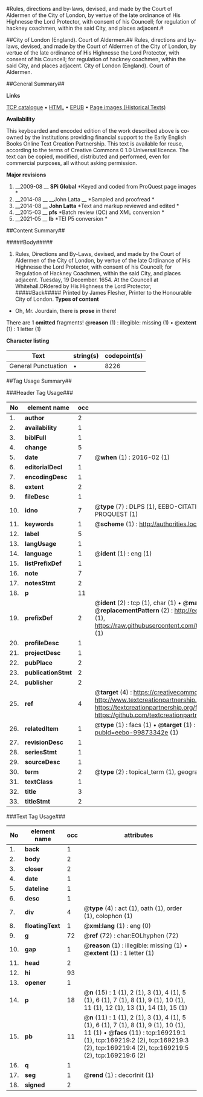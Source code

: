 #Rules, directions and by-laws, devised, and made by the Court of Aldermen of the City of London, by vertue of the late ordinance of His Highnesse the Lord Protector, with consent of his Councell; for regulation of hackney coachmen, within the said City, and places adjacent.#

##City of London (England). Court of Aldermen.##
Rules, directions and by-laws, devised, and made by the Court of Aldermen of the City of London, by vertue of the late ordinance of His Highnesse the Lord Protector, with consent of his Councell; for regulation of hackney coachmen, within the said City, and places adjacent.
City of London (England). Court of Aldermen.

##General Summary##

**Links**

[TCP catalogue](http://www.ota.ox.ac.uk/tcp/)  • 
[HTML](http://tei.it.ox.ac.uk/tcp/Texts-HTML/free/A88/A88463.html)  • 
[EPUB](http://tei.it.ox.ac.uk/tcp/Texts-EPUB/free/A88/A88463.epub) • 
[Page images (Historical Texts)](https://historicaltexts.jisc.ac.uk/eebo-99873342e)

**Availability**

This keyboarded and encoded edition of the work described above is co-owned by the
    institutions providing financial support to the Early English Books Online Text Creation
    Partnership. This text is available for reuse, according to the terms of  Creative Commons 0 1.0 Universal
    licence. The text can be copied, modified, distributed and performed, even for commercial
    purposes, all without asking permission.

**Major revisions**

1. __2009-08 __ __SPi Global__ *Keyed and coded from ProQuest page images *
1. __2014-08 __ __John Latta __ *Sampled and proofread *
1. __2014-08 __ __John Latta__ *Text and markup reviewed and edited *
1. __2015-03 __ __pfs__ *Batch review (QC) and XML conversion *
1. __2021-05 __ __lb__ *TEI P5 conversion *

##Content Summary##

#####Body#####

1. Rules, Directions and By-Laws, devised, and made by the Court of Aldermen of the City of London, by vertue of the late Ordinance of His Highnesse the Lord Protector, with consent of his Councell; for Regulation of Hackney Coachmen, within the said City, and places adjacent.
Tuesday, 19 December. 1654. At the Councell at Whitehall.ORdered by His Highness the Lord Protector,
#####Back#####
Printed by James Flesher, Printer to the Honourable City of London.
**Types of content**

  * Oh, Mr. Jourdain, there is **prose** in there!

There are 1 **omitted** fragments! 
 @__reason__ (1) : illegible: missing (1)  •  @__extent__ (1) : 1 letter (1)

**Character listing**


|Text|string(s)|codepoint(s)|
|---|---|---|
|General Punctuation|•|8226|

##Tag Usage Summary##

###Header Tag Usage###

|No|element name|occ|attributes|
|---|---|---|---|
|1.|__author__|2||
|2.|__availability__|1||
|3.|__biblFull__|1||
|4.|__change__|5||
|5.|__date__|7| @__when__ (1) : 2016-02 (1)|
|6.|__editorialDecl__|1||
|7.|__encodingDesc__|1||
|8.|__extent__|2||
|9.|__fileDesc__|1||
|10.|__idno__|7| @__type__ (7) : DLPS (1), EEBO-CITATION (1), VID (1), EEBO-PROQUEST (1), STC (2), PROQUEST (1)|
|11.|__keywords__|1| @__scheme__ (1) : http://authorities.loc.gov/ (1)|
|12.|__label__|5||
|13.|__langUsage__|1||
|14.|__language__|1| @__ident__ (1) : eng (1)|
|15.|__listPrefixDef__|1||
|16.|__note__|7||
|17.|__notesStmt__|2||
|18.|__p__|11||
|19.|__prefixDef__|2| @__ident__ (2) : tcp (1), char (1)  •  @__matchPattern__ (2) : ([0-9\-]+):([0-9IVX]+) (1), (.+) (1)  •  @__replacementPattern__ (2) : http://eebo.chadwyck.com/downloadtiff?vid=$1&page=$2 (1), https://raw.githubusercontent.com/textcreationpartnership/Texts/master/tcpchars.xml#$1 (1)|
|20.|__profileDesc__|1||
|21.|__projectDesc__|1||
|22.|__pubPlace__|2||
|23.|__publicationStmt__|2||
|24.|__publisher__|2||
|25.|__ref__|4| @__target__ (4) : https://creativecommons.org/publicdomain/zero/1.0/ (1), http://www.textcreationpartnership.org/docs/. (1), https://textcreationpartnership.org/faq/#faq05 (1), https://github.com/textcreationpartnership (1)|
|26.|__relatedItem__|1| @__type__ (1) : facs (1)  •  @__target__ (1) : https://data.historicaltexts.jisc.ac.uk/view?pubId=eebo-99873342e (1)|
|27.|__revisionDesc__|1||
|28.|__seriesStmt__|1||
|29.|__sourceDesc__|1||
|30.|__term__|2| @__type__ (2) : topical_term (1), geographic_name (1)|
|31.|__textClass__|1||
|32.|__title__|3||
|33.|__titleStmt__|2||


###Text Tag Usage###

|No|element name|occ|attributes|
|---|---|---|---|
|1.|__back__|1||
|2.|__body__|2||
|3.|__closer__|2||
|4.|__date__|1||
|5.|__dateline__|1||
|6.|__desc__|1||
|7.|__div__|4| @__type__ (4) : act (1), oath (1), order (1), colophon (1)|
|8.|__floatingText__|1| @__xml:lang__ (1) : eng (0)|
|9.|__g__|72| @__ref__ (72) : char:EOLhyphen (72)|
|10.|__gap__|1| @__reason__ (1) : illegible: missing (1)  •  @__extent__ (1) : 1 letter (1)|
|11.|__head__|2||
|12.|__hi__|93||
|13.|__opener__|1||
|14.|__p__|18| @__n__ (15) : 1 (1), 2 (1), 3 (1), 4 (1), 5 (1), 6 (1), 7 (1), 8 (1), 9 (1), 10 (1), 11 (1), 12 (1), 13 (1), 14 (1), 15 (1)|
|15.|__pb__|11| @__n__ (11) : 1 (1), 2 (1), 3 (1), 4 (1), 5 (1), 6 (1), 7 (1), 8 (1), 9 (1), 10 (1), 11 (1)  •  @__facs__ (11) : tcp:169219:1 (1), tcp:169219:2 (2), tcp:169219:3 (2), tcp:169219:4 (2), tcp:169219:5 (2), tcp:169219:6 (2)|
|16.|__q__|1||
|17.|__seg__|1| @__rend__ (1) : decorInit (1)|
|18.|__signed__|2||
